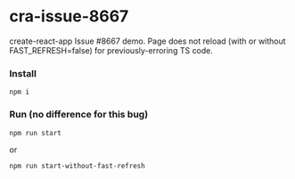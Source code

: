 # cra-issue-8667
create-react-app Issue #8667 demo. Page does not reload (with or without FAST_REFRESH=false) for previously-erroring TS code.

### Install
```
npm i
```

### Run (no difference for this bug)
```
npm run start
```

or

```
npm run start-without-fast-refresh
```
